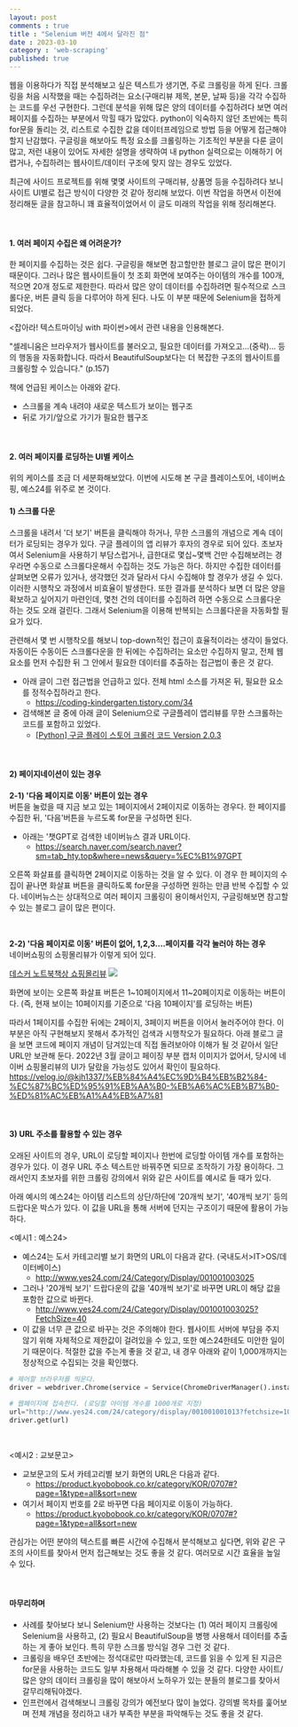 ```yaml
---
layout: post
comments : true
title : "Selenium 버전 4에서 달라진 점"
date : 2023-03-10
category : 'web-scraping'
published: true
---
```



웹을 이용하다가 직접 분석해보고 싶은 텍스트가 생기면, 주로 크롤링을 하게 된다. 크롤링을 처음 시작했을 때는 수집하려는 요소(구매리뷰 제목, 본문, 날짜 등)을 각각 수집하는 코드를 우선 구현한다. 그런데 분석을 위해 많은 양의 데이터를 수집하려다 보면 여러 페이지를 수집하는 부분에서 막힐 때가 많았다. python이 익숙하지 않던 초반에는 특히 for문을 돌리는 것, 리스트로 수집한 값을 데이터프레임으로 방법 등을 어떻게 접근해야 할지 난감했다. 구글링을 해보아도 특정 요소를 크롤링하는 기초적인 부분을 다룬 글이 많고, 저런 내용이 있어도 자세한 설명을 생략하여 내 python 실력으로는 이해하기 어렵거나, 수집하려는 웹사이트/데이터 구조에 맞지 않는 경우도 있었다. 

최근에 사이드 프로젝트를 위해 몇몇 사이트의 구매리뷰, 상품명 등을 수집하려다 보니 사이트 UI별로 접근 방식이 다양한 것 같아 정리해 보았다. 이번 작업을 하면서 이전에 정리해둔 글을 참고하니 꽤 효율적이었어서 이 글도 미래의 작업을 위해 정리해본다. 

<br/>

#### 1. 여러 페이지 수집은 왜 어려운가? 
한 페이지를 수집하는 것은 쉽다. 구글링을 해보면 참고할만한 블로그 글이 많은 편이기 때문이다. 그러나 많은 웹사이트들이 첫 조회 화면에 보여주는 아이템의 개수를 100개, 적으면 20개 정도로 제한한다. 따라서 많은 양이 데이터를 수집하려면 필수적으로 스크롤다운, 버튼 클릭 등을 다루어야 하게 된다. 나도 이 부분 때문에 Selenium을 접하게 되었다.

<잡아라! 텍스트마이닝 with 파이썬>에서 관련 내용을 인용해본다.

"셀레니움은 브라우저가 웹사이트를 불러오고, 필요한 데이터를 가져오고...(중략)... 등의 행동을 자동화합니다. 따라서 BeautifulSoup보다는 더 복잡한 구조의 웹사이트를 크롤링할 수 있습니다." (p.157)

책에 언급된 케이스는 아래와 같다. 
- 스크롤을 계속 내려야 새로운 텍스트가 보이는 웹구조
- 뒤로 가기/앞으로 가기가 필요한 웹구조

<br/>


#### 2. 여러 페이지를 로딩하는 UI별 케이스
위의 케이스를 조금 더 세분화해보았다. 이번에 시도해 본 구글 플레이스토어, 네이버쇼핑, 예스24를 위주로 본 것이다.
<br/>

#### 1) 스크롤 다운

스크롤을 내려서 '더 보기' 버튼을 클릭해야 하거나, 무한 스크롤의 개념으로 계속 데이터가 로딩되는 경우가 있다. 구글 플레이의 앱 리뷰가 후자의 경우로 되어 있다. 
초보자여서 Selenium을 사용하기 부담스럽거나, 급한대로 몇십~몇백 건만 수집해보려는 경우라면 수동으로 스크롤다운해서 수집하는 것도 가능은 하다. 하지만 수집한 데이터를 살펴보면 오류가 있거나, 생각했던 것과 달라서 다시 수집해야 할 경우가 생길 수 있다. 이러한 시행착오 과정에서 비효율이 발생한다. 
또한 결과를 분석하다 보면 더 많은 양을 확보하고 싶어지기 마련인데, 몇천 건의 데이터를 수집하려 하면 수동으로 스크롤다운 하는 것도 오래 걸린다. 그래서 Selenium을 이용해 반복되는 스크롤다운을 자동화할 필요가 있다. 

관련해서 몇 번 시행착오를 해보니 top-down적인 접근이 효율적이라는 생각이 들었다. 자동이든 수동이든 스크롤다운을 한 뒤에는 수집하려는 요소만 수집하지 말고, 전체 웹요소를 먼저 수집한 뒤 그 안에서 필요한 데이터를 추출하는 접근법이 좋은 것 같다. 

- 아래 글이 그런 접근법을 언급하고 있다. 전체 html 소스를 가져온 뒤, 필요한 요소를 정적수집하라고 한다.
    - https://coding-kindergarten.tistory.com/34
- 검색해본 글 중에 아래 글이 Selenium으로 구글플레이 앱리뷰를 무한 스크롤하는 코드를 포함하고 있었다. 
    - <a href="https://heytech.tistory.com/293">[Python] 구글 플레이 스토어 크롤러 코드 Version 2.0.3</a>

<br/>    

#### 2) 페이지네이션이 있는 경우
**2-1) '다음 페이지로 이동' 버튼이 있는 경우**
<br/>
버튼을 눌렀을 때 지금 보고 있는 1페이지에서 2페이지로 이동하는 경우다. 한 페이지를 수집한 뒤, '다음'버튼을 누르도록 for문을 구성하면 된다. 

- 아래는 '챗GPT로 검색한 네이버뉴스 결과 URL이다.
    - https://search.naver.com/search.naver?sm=tab_hty.top&where=news&query=%EC%B1%97GPT

오른쪽 화살표를 클릭하면 2페이지로 이동하는 것을 알 수 있다. 이 경우 한 페이지의 수집이 끝나면 화살표 버튼을 클릭하도록 for문을 구성하면 원하는 만큼 반복 수집할 수 있다. 네이버뉴스는 상대적으로 여러 페이지 크롤링이 용이해서인지, 구글링해보면 참고할 수 있는 블로그 글이 많은 편이다. 

<br/>

**2-2) '다음 페이지로 이동' 버튼이 없어, 1,2,3....페이지를 각각 눌러야 하는 경우**
<br/>
네이버쇼핑의 쇼핑몰리뷰가 이렇게 되어 있다. 

<a href="https://search.shopping.naver.com/catalog/20472074934">데스커 노트북책상 쇼핑몰리뷰</a>
<image src="/assets/images/230312_naver_shopping.jpg">

화면에 보이는 오른쪽 화살표 버튼은 1~10페이지에서 11~20페이지로 이동하는 버튼이다. (즉, 현재 보이는 10페이지를 기준으로 '다음 10페이지'를 로딩하는 버튼)

따라서 1페이지를 수집한 뒤에는 2페이지, 3페이지 버튼을 이어서 눌러주어야 한다. 이 부분은 아직 구현해보지 못해서 추가적인 검색과 시행착오가 필요하다. 아래 블로그 글을 보면 코드에 페이지 개념이 담겨있는데 직접 돌려보아야 이해가 될 것 같아서 일단 URL만 보관해 둔다. 2022년 3월 글이고 페이징 부분 캡처 이미지가 없어서, 당시에 네이버 쇼핑몰리뷰의 UI가 달랐을 가능성도 있어서 확인이 필요하다. 
https://velog.io/@kjh1337/%EB%84%A4%EC%9D%B4%EB%B2%84-%EC%87%BC%ED%95%91%EB%AA%B0-%EB%A6%AC%EB%B7%B0-%ED%81%AC%EB%A1%A4%EB%A7%81

<br/>

#### 3) URL 주소를 활용할 수 있는 경우

오래된 사이트의 경우, URL이 로딩할 페이지나 한번에 로딩할 아이템 개수를 포함하는 경우가 있다. 이 경우 URL 주소 텍스트만 바꿔주면 되므로 조작하기 가장 용이하다. 그래서인지 초보자를 위한 크롤링 강의에서 위와 같은 사이트를 예시로 들 때가 있다. 

아래 예시의 예스24는 아이템 리스트의 상단/하단에 '20개씩 보기', '40개씩 보기' 등의 드랍다운 박스가 있다. 이 값을  URL을 통해 서버에 던지는 구조이기 때문에 활용이 가능하다.

<예시1 : 예스24>
- 예스24는 도서 카테고리별 보기 화면의 URL이 다음과 같다. (국내도서>IT>OS/데이터베이스)
    - http://www.yes24.com/24/Category/Display/001001003025
- 그러나 '20개씩 보기' 드랍다운의 값을 '40개씩 보기'로 바꾸면 URL이 해당 값을 포함한 값으로 바뀐다.
    - http://www.yes24.com/24/Category/Display/001001003025?FetchSize=40
- 이 값을 너무 큰 값으로 바꾸는 것은 주의해야 한다. 웹사이트 서버에 부담을 주지 않기 위해 자체적으로 제한값이 걸려있을 수 있고, 또한 예스24한테도 미안한 일이기 때문이다. 적절한 값을 주는게 좋을 것 같고, 내 경우 아래와 같이 1,000개까지는 정상적으로 수집되는 것을 확인했다. 

```python
# 제어할 브라우저를 띄운다.
driver = webdriver.Chrome(service = Service(ChromeDriverManager().install()))

# 웹페이지에 접속한다. (로딩할 아이템 개수를 1000개로 지정)
url="http://www.yes24.com/24/category/display/001001001013?fetchsize=1000"
driver.get(url)
```

<br/>

<예시2 : 교보문고>
- 교보문고의 도서 카테고리별 보기 화면의 URL은 다음과 같다.
    - https://product.kyobobook.co.kr/category/KOR/0707#?page=1&type=all&sort=new
- 여기서 페이지 번호를 2로 바꾸면 다음 페이지로 이동이 가능하다.
    - https://product.kyobobook.co.kr/category/KOR/0707#?page=1&type=all&sort=new


관심가는 어떤 분야의 텍스트를 빠른 시간에 수집해서 분석해보고 싶다면, 위와 같은 구조의 사이트를 찾아서 먼저 접근해보는 것도 좋을 것 같다. 여러모로 시간 효율을 높일 수 있다.

<br/>



#### 마무리하며
- 사례를 찾아보다 보니 Selenium만 사용하는 것보다는 (1) 여러 페이지 크롤링에 Selenium을 사용하고, (2) 필요시 BeautifulSoup을 병행 사용해서 데이터를 추출하는 게 좋아 보인다. 특히 무한 스크롤 방식일 경우 그런 것 같다. 
- 크롤링을 배우던 초반에는 정석대로만 따라했는데, 코드를 읽을 수 있게 된 지금은 for문을 사용하는 코드도 일부 차용해서 따라해볼 수 있을 것 같다. 다양한 사이트/많은 양의 데이터 크롤링을 많이 해보아서 노하우가 있는 분들의 블로그를 찾아서 갈무리해둬야겠다.
- 인프런에서 검색해보니 크롤링 강의가 예전보다 많이 늘었다. 강의별 목차를 훑어보며 전체 개념을 정리하고 내가 부족한 부분을 파악해두는 것도 좋을 것 같다. 
